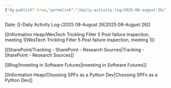 ```yaml
---
{"dg-publish":true,"permalink":"/daily-activity-log/2025-08-august-26/","noteIcon":"","created":"2025-08-26T12:36:37.088-05:00"}
---
```


Date: [[-Daily Activity Log-/2025 08-August 26\|2025 08-August 26]]

[[Information Heap/WesTech Trickling Filter 5 Post failure inspection, meeting 1\|WesTech Trickling Filter 5 Post failure inspection, meeting 1]]

[[SharePoint/Tracking - SharePoint - Research Sources\|Tracking - SharePoint - Research Sources]]

[[Blog/Investing in Software Futures\|Investing in Software Futures]]

[[Information Heap/Choosing SPFx as a Python Dev\|Choosing SPFx as a Python Dev]]